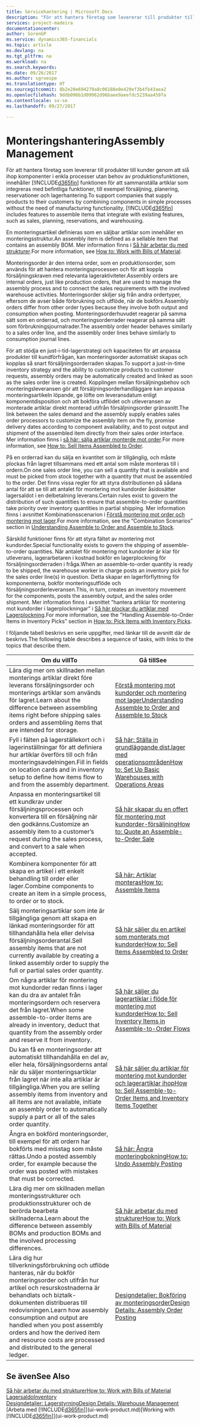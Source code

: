 ```yaml
---
title: Servicehantering | Microsoft Docs
description: "För att hantera företag som levererar till produkter till kunder genom att slå ihop komponenter i enkla processer utan behov av produktionsfunktionen, innehåller  funktionen för att sammanställa artiklar som integreras med befintliga funktioner, till exempel försäljning, planering, reservationer och lagerhantering."
services: project-madeira
documentationcenter: 
author: SorenGP
ms.service: dynamics365-financials
ms.topic: article
ms.devlang: na
ms.tgt_pltfrm: na
ms.workload: na
ms.search.keywords: 
ms.date: 09/26/2017
ms.author: sgroespe
ms.translationtype: HT
ms.sourcegitcommit: 8b2e20e694279a8c06188e0e429ef3b4fb43aea2
ms.openlocfilehash: 9ddb096b1d09962d96baee9aeefdc5239aa4597a
ms.contentlocale: sv-se
ms.lasthandoff: 09/27/2017

---
```

# <a name="assembly-management"></a><span data-ttu-id="16597-103">Monteringshantering</span><span class="sxs-lookup"><span data-stu-id="16597-103">Assembly Management</span></span>
<span data-ttu-id="16597-104">För att hantera företag som levererar till produkter till kunder genom att slå ihop komponenter i enkla processer utan behov av produktionsfunktionen, innehåller [!INCLUDE[d365fin](includes/d365fin_md.md)] funktionen för att sammanställa artiklar som integreras med befintliga funktioner, till exempel försäljning, planering, reservationer och lagerhantering.</span><span class="sxs-lookup"><span data-stu-id="16597-104">To support companies that supply products to their customers by combining components in simple processes without the need of manufacturing functionality, [!INCLUDE[d365fin](includes/d365fin_md.md)] includes features to assemble items that integrate with existing features, such as sales, planning, reservations, and warehousing.</span></span>  

 <span data-ttu-id="16597-105">En monteringsartikel definieras som en säljbar artiklar som innehåller en monteringsstruktur.</span><span class="sxs-lookup"><span data-stu-id="16597-105">An assembly item is defined as a sellable item that contains an assembly BOM.</span></span> <span data-ttu-id="16597-106">Mer information finns i [Så här arbetar du med strukturer](inventory-how-work-BOMs.md).</span><span class="sxs-lookup"><span data-stu-id="16597-106">For more information, see [How to: Work with Bills of Material](inventory-how-work-BOMs.md).</span></span>

 <span data-ttu-id="16597-107">Monteringsorder är den interna order, som en produktionsorder, som används för att hantera monteringsprocessen och för att koppla försäljningskraven med relevanta lageraktiviteter.</span><span class="sxs-lookup"><span data-stu-id="16597-107">Assembly orders are internal orders, just like production orders, that are used to manage the assembly process and to connect the sales requirements with the involved warehouse activities.</span></span> <span data-ttu-id="16597-108">Monteringsorder skiljer sig från andra ordertyper, eftersom de avser både förbrukning och utflöde, när de bokförs.</span><span class="sxs-lookup"><span data-stu-id="16597-108">Assembly orders differ from other order types because they involve both output and consumption when posting.</span></span> <span data-ttu-id="16597-109">Monteringsorderhuvudet reagerar på samma sätt som en orderrad, och monteringsorderrader reagerar på samma sätt som förbrukningsjournalrader.</span><span class="sxs-lookup"><span data-stu-id="16597-109">The assembly order header behaves similarly to a sales order line, and the assembly order lines behave similarly to consumption journal lines.</span></span>  

 <span data-ttu-id="16597-110">För att stödja en just-i-tid-lagerstrategi och kapaciteten för att anpassa produkter till kundförfrågan, kan monteringsorder automatiskt skapas och kopplas så snart försäljningsorderraden skapas.</span><span class="sxs-lookup"><span data-stu-id="16597-110">To support a just-in-time inventory strategy and the ability to customize products to customer requests, assembly orders may be automatically created and linked as soon as the sales order line is created.</span></span> <span data-ttu-id="16597-111">Kopplingen mellan försäljningsbehov och monteringsleveransen gör att försäljningsorderhandläggare kan anpassa monteringsartikeln löpande, ge löfte om leveransdatum enligt komponentdisposition och att bokföra utflödet och utleveransen av monterade artiklar direkt monterad utifrån försäljningsorder gränssnitt.</span><span class="sxs-lookup"><span data-stu-id="16597-111">The link between the sales demand and the assembly supply enables sales order processors to customize the assembly item on the fly, promise delivery dates according to component availability, and to post output and shipment of the assembled item directly from their sales order interface.</span></span> <span data-ttu-id="16597-112">Mer information finns i [så här: sälja artiklar monterde mot order](assembly-how-to-sell-items-assembled-to-order.md).</span><span class="sxs-lookup"><span data-stu-id="16597-112">For more information, see [How to: Sell Items Assembled to Order](assembly-how-to-sell-items-assembled-to-order.md).</span></span>  

 <span data-ttu-id="16597-113">På en orderrad kan du sälja en kvantitet som är tillgänglig, och måste plockas från lagret tillsammans med ett antal som måste monteras till i ordern.</span><span class="sxs-lookup"><span data-stu-id="16597-113">On one sales order line, you can sell a quantity that is available and must be picked from stock together with a quantity that must be assembled to the order.</span></span> <span data-ttu-id="16597-114">Det finns vissa regler för att styra distributionen på sådana antal för att se till att antalet för montering mot kundorder åsidosätter lagersaldot i en delbetalning leverans.</span><span class="sxs-lookup"><span data-stu-id="16597-114">Certain rules exist to govern the distribution of such quantities to ensure that assemble-to-order quantities take priority over inventory quantities in partial shipping.</span></span> <span data-ttu-id="16597-115">Mer information finns i avsnittet Kombinationsscenarion i [Förstå montering mot order och montering mot lager](assembly-assemble-to-order-or-assemble-to-stock.md).</span><span class="sxs-lookup"><span data-stu-id="16597-115">For more information, see the “Combination Scenarios” section in [Understanding Assemble to Order and Assemble to Stock](assembly-assemble-to-order-or-assemble-to-stock.md).</span></span>  

 <span data-ttu-id="16597-116">Särskild funktioner finns för att styra fältet av montering mot kundorder.</span><span class="sxs-lookup"><span data-stu-id="16597-116">Special functionality exists to govern the shipping of assemble-to-order quantities.</span></span> <span data-ttu-id="16597-117">När antalet för montering mot kundorder är klar för utleverans, lagerarbetaren i kostnad bokför en lagerplockning för försäljningsorderraden i fråga.</span><span class="sxs-lookup"><span data-stu-id="16597-117">When an assemble-to-order quantity is ready to be shipped, the warehouse worker in charge posts an inventory pick for the sales order line(s) in question.</span></span> <span data-ttu-id="16597-118">Detta skapar en lagerförflyttning för komponenterna, bokför monteringsutflöde och försäljningsorderleveransen.</span><span class="sxs-lookup"><span data-stu-id="16597-118">This, in turn, creates an inventory movement for the components, posts the assembly output, and the sales order shipment.</span></span> <span data-ttu-id="16597-119">Mer information finns i avsnittet ”hantera artiklar för montering mot kundorder i lagerplockningar” i [Så här plockar du artiklar med Lagerplockning](warehouse-how-to-pick-items-with-inventory-picks.md).</span><span class="sxs-lookup"><span data-stu-id="16597-119">For more information, see the "Handling Assemble-to-Order Items in Inventory Picks” section in [How to: Pick Items with Inventory Picks](warehouse-how-to-pick-items-with-inventory-picks.md).</span></span>

<span data-ttu-id="16597-120">I följande tabell beskrivs en serie uppgifter, med länkar till de avsnitt där de beskrivs.</span><span class="sxs-lookup"><span data-stu-id="16597-120">The following table describes a sequence of tasks, with links to the topics that describe them.</span></span>   

|<span data-ttu-id="16597-121">**Om du vill**</span><span class="sxs-lookup"><span data-stu-id="16597-121">**To**</span></span>|<span data-ttu-id="16597-122">**Gå till**</span><span class="sxs-lookup"><span data-stu-id="16597-122">**See**</span></span>|  
|------------|-------------|  
|<span data-ttu-id="16597-123">Lära dig mer om skillnaden mellan monterings artiklar direkt före leverans försäljningsorder och monterings artiklar som används för lagret.</span><span class="sxs-lookup"><span data-stu-id="16597-123">Learn about the difference between assembling items right before shipping sales orders and assembling items that are intended for storage.</span></span>|[<span data-ttu-id="16597-124">Förstå montering mot kundorder och montering mot lager</span><span class="sxs-lookup"><span data-stu-id="16597-124">Understanding Assemble to Order and Assemble to Stock</span></span>](assembly-assemble-to-order-or-assemble-to-stock.md)|
|<span data-ttu-id="16597-125">Fyll i fälten på lagerställekort och i lagerinställningar för att definiera hur artiklar överförs till och från monteringsavdelningen.</span><span class="sxs-lookup"><span data-stu-id="16597-125">Fill in fields on location cards and in inventory setup to define how items flow to and from the assembly department.</span></span>|[<span data-ttu-id="16597-126">Så här: Ställa in grundläggande dist.lager med operationsområden</span><span class="sxs-lookup"><span data-stu-id="16597-126">How to: Set Up Basic Warehouses with Operations Areas</span></span>](warehouse-how-to-set-up-basic-warehouses-with-operations-areas.md)|
|<span data-ttu-id="16597-127">Anpassa en monteringsartikel till ett kundkrav under försäljningsprocessen och konvertera till en försäljning när den godkänns.</span><span class="sxs-lookup"><span data-stu-id="16597-127">Customize an assembly item to a customer’s request during the sales process, and convert to a sale when accepted.</span></span>|[<span data-ttu-id="16597-128">Så här skapar du en offert för montering mot kundorder-försäljning</span><span class="sxs-lookup"><span data-stu-id="16597-128">How to: Quote an Assemble-to-Order Sale</span></span>](assembly-how-to-quote-an-assemble-to-order-sale.md)|
|<span data-ttu-id="16597-129">Kombinera komponenter för att skapa en artikel i ett enkelt behandling till order eller lager.</span><span class="sxs-lookup"><span data-stu-id="16597-129">Combine components to create an item in a simple process, to order or to stock.</span></span>|[<span data-ttu-id="16597-130">Så här: Artiklar monteras</span><span class="sxs-lookup"><span data-stu-id="16597-130">How to: Assemble Items</span></span>](assembly-how-to-assemble-items.md)|  
|<span data-ttu-id="16597-131">Sälj monteringsartiklar som inte är tillgängliga genom att skapa en länkad monteringsorder för att tillhandahålla hela eller delvisa försäljningsorderantal.</span><span class="sxs-lookup"><span data-stu-id="16597-131">Sell assembly items that are not currently available by creating a linked assembly order to supply the full or partial sales order quantity.</span></span>|[<span data-ttu-id="16597-132">Så här säljer du en artikel som monterats mot kundorder</span><span class="sxs-lookup"><span data-stu-id="16597-132">How to: Sell Items Assembled to Order</span></span>](assembly-how-to-sell-items-assembled-to-order.md)|
|<span data-ttu-id="16597-133">Om några artiklar för montering mot kundorder redan finns i lager kan du dra av antalet från monteringsordern och reservera det från lagret.</span><span class="sxs-lookup"><span data-stu-id="16597-133">When some assemble-to-order items are already in inventory, deduct that quantity from the assembly order and reserve it from inventory.</span></span>|[<span data-ttu-id="16597-134">Så här säljer du lagerartiklar i flöde för montering mot kundorder</span><span class="sxs-lookup"><span data-stu-id="16597-134">How to: Sell Inventory Items in Assemble-to-Order Flows</span></span>](assembly-how-to-sell-inventory-items-in-assemble-to-order-flows.md)|  
|<span data-ttu-id="16597-135">Du kan få en monteringsorder att automatiskt tillhandahålla en del av, eller hela, försäljningsorderns antal när du säljer monteringsartiklar från lagret när inte alla artiklar är tillgängliga.</span><span class="sxs-lookup"><span data-stu-id="16597-135">When you are selling assembly items from inventory and all items are not available, initiate an assembly order to automatically supply a part or all of the sales order quantity.</span></span>|[<span data-ttu-id="16597-136">Så här säljer du artiklar för montering mot kundorder och lagerartiklar ihop</span><span class="sxs-lookup"><span data-stu-id="16597-136">How to: Sell Assemble-to-Order Items and Inventory Items Together</span></span>](assembly-how-to-sell-assemble-to-order-items-and-inventory-items-together.md)|
|<span data-ttu-id="16597-137">Ångra en bokförd monteringsorder, till exempel för att ordern har bokförts med misstag som måste rättas.</span><span class="sxs-lookup"><span data-stu-id="16597-137">Undo a posted assembly order, for example because the order was posted with mistakes that must be corrected.</span></span>|[<span data-ttu-id="16597-138">Så här: Ångra monteringbokning</span><span class="sxs-lookup"><span data-stu-id="16597-138">How to: Undo Assembly Posting</span></span>](assembly-how-to-undo-assembly-posting.md)|
|<span data-ttu-id="16597-139">Lära dig mer om skillnaden mellan monteringsstrukturer och produktionsstrukturer och de berörda bearbeta skillnaderna.</span><span class="sxs-lookup"><span data-stu-id="16597-139">Learn about the difference between assembly BOMs and production BOMs and the involved processing differences.</span></span>|[<span data-ttu-id="16597-140">Så här arbetar du med strukturer</span><span class="sxs-lookup"><span data-stu-id="16597-140">How to: Work with Bills of Material</span></span>](inventory-how-work-BOMs.md)|
|<span data-ttu-id="16597-141">Lära dig hur tillverkningsförbrukning och utflöde hanteras, när du bokför monteringsorder och utifrån hur artikel och resurskostnaderna är behandlats och biztalk-dokumenten distribueras till redovisningen.</span><span class="sxs-lookup"><span data-stu-id="16597-141">Learn how assembly consumption and output are handled when you post assembly orders and how the derived item and resource costs are processed and distributed to the general ledger.</span></span>|[<span data-ttu-id="16597-142">Designdetaljer: Bokföring av monteringsorder</span><span class="sxs-lookup"><span data-stu-id="16597-142">Design Details: Assembly Order Posting</span></span>](design-details-assembly-order-posting.md)|  

## <a name="see-also"></a><span data-ttu-id="16597-143">Se även</span><span class="sxs-lookup"><span data-stu-id="16597-143">See Also</span></span>  
[<span data-ttu-id="16597-144">Så här arbetar du med strukturer</span><span class="sxs-lookup"><span data-stu-id="16597-144">How to: Work with Bills of Material</span></span>](inventory-how-work-BOMs.md)  
[<span data-ttu-id="16597-145">Lagersaldo</span><span class="sxs-lookup"><span data-stu-id="16597-145">Inventory</span></span>](inventory-manage-inventory.md)  
[<span data-ttu-id="16597-146">Designdetaljer: Lagerstyrning</span><span class="sxs-lookup"><span data-stu-id="16597-146">Design Details: Warehouse Management</span></span>](design-details-warehouse-management.md)  
<span data-ttu-id="16597-147">[Arbeta med [!INCLUDE[d365fin](includes/d365fin_md.md)]](ui-work-product.md)</span><span class="sxs-lookup"><span data-stu-id="16597-147">[Working with [!INCLUDE[d365fin](includes/d365fin_md.md)]](ui-work-product.md)</span></span>

